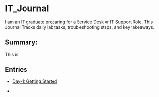 # IT_Journal
I am an IT graduate preparing for a Service Desk or IT Support Role. This Journal Tracks daily lab tasks, troubleshooting steps, and key takeaways.

## **Summary:**
This is 

## **Entries**

- [Day-1: Getting Started](Day-01.md)

- 
